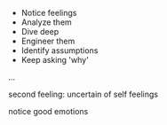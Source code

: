 - Notice feelings
- Analyze them
- Dive deep
- Engineer them
- Identify assumptions
- Keep asking 'why'

...

second feeling: uncertain of self feelings

notice good emotions
